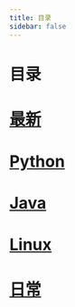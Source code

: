 ```yaml
---
title: 目录
sidebar: false
---
```

# 目录
# [最新](last.html)
# [Python](python/)
# [Java](java/)
# [Linux](linux/)
# [日常](diary/)
